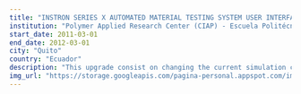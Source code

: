 ```yaml
---
title: "INSTRON SERIES X AUTOMATED MATERIAL TESTING SYSTEM USER INTERFACE UPGRADE"
institution: "Polymer Applied Research Center (CIAP) - Escuela Politécnica Nacional"
start_date: 2011-03-01
end_date: 2012-03-01
city: "Quito"
country: "Ecuador"
description: "This upgrade consist on changing the current simulation core and connect it to a service oriented architecture based on NATO’s BML and MSDL standards for interoperability with Command and Control Systems."
img_url: "https://storage.googleapis.com/pagina-personal.appspot.com/img_research/img_projects/instron.png"
---
```

